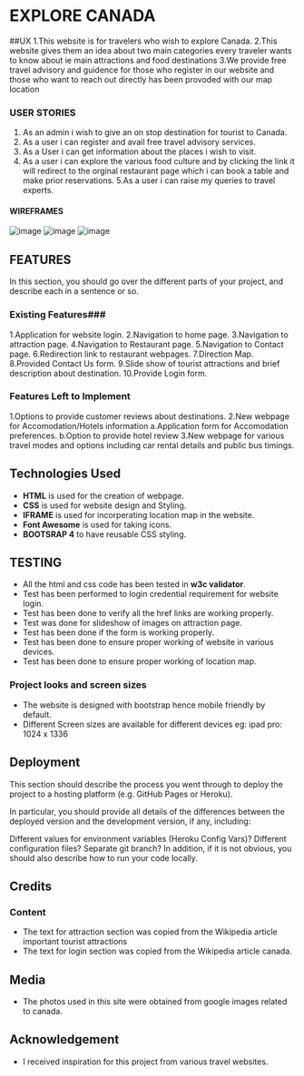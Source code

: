 # EXPLORE CANADA
   ##UX
1.This website is for travelers who wish to explore Canada.
2.This website gives them an idea about two main categories every traveler wants to know about ie main attractions and food destinations
3.We provide free travel advisory and guidence for those who register in our website and those who want to reach out directly has been provoded with our map location
### USER STORIES ###
1. As an admin i wish to give an on stop destination for tourist to Canada.
2. As a user i can register and avail free travel advisory services.
 3. As a User i can get information about the places i wish to visit.
 4. As a user i can explore the various food culture and by clicking the link it will redirect to the orginal restaurant page which i can book a table and make prior reservations.
 5.As a user i can raise my queries to travel experts.
 
 #### WIREFRAMES ####
 ![image](https://drive.google.com/file/d/1tG-hiJTTTKOeyak3HMLi7YEYJn1vSfDo/view?usp=sharing)
![image](https://drive.google.com/file/d/1tCBlgCWRXUfSP-nRs8Pfbdmnh8hIAJ30/view?usp=sharing)
![image](https://drive.google.com/file/d/1tGVf978Va3Vey_6QDwz1ZeA4CUBt06Ne/view?usp=sharing)

## FEATURES ##
In this section, you should go over the different parts of your project, and describe each in a sentence or so.
### Existing Features###
1.Application for website login.
2.Navigation to home page.
3.Navigation to attraction page.
4.Navigation to Restaurant page.
5.Navigation to Contact page.
6.Redirection link to restaurant webpages.
7.Direction Map.
8.Provided Contact Us form.
9.Slide show of tourist attractions and brief description about destination.
10.Provide Login form.

### Features Left to Implement ###
1.Options to provide customer reviews about destinations.
2.New webpage for Accomodation/Hotels information
    a.Application form for Accomodation preferences.
    b.Option to provide hotel review
3.New webpage for various travel modes and options including car rental details and public bus timings.
 
 ## Technologies Used ##
 * **HTML** is used for the creation of webpage.
 * **CSS** is used for website design and Styling.
 * **IFRAME** is used for incorperating location map in the website.
 * **Font Awesome** is used for taking icons.
 * **BOOTSRAP 4** to have reusable CSS styling.
 
 ## TESTING ##
 * All the html and css code has been tested in **w3c validator**.
 * Test has been performed to login credential requirement for website login.
 * Test has been done to verify all the href links are working properly.
 * Test was done for slideshow of images on attraction page.
 * Test has been done if the form is working properly.
 * Test has been done to ensure proper working of website in various devices.
 * Test has been done to ensure proper working of location map.
 
 ### Project looks and screen sizes ###
 
* The website is designed with bootstrap hence mobile friendly by default.
* Different Screen sizes are available for different devices
  eg: ipad pro: 1024 x 1336
  
## Deployment ##
This section should describe the process you went through to deploy the project to a hosting platform (e.g. GitHub Pages or Heroku).

In particular, you should provide all details of the differences between the deployed version and the development version, if any, including:

Different values for environment variables (Heroku Config Vars)?
Different configuration files?
Separate git branch?
In addition, if it is not obvious, you should also describe how to run your code locally.

## Credits ##
### Content ###
* The text for attraction section was copied from the Wikipedia article important tourist attractions
* The text for login section was copied from the Wikipedia article canada.

## Media ##
* The photos used in this site were obtained from google images related to canada.

## Acknowledgement ##
* I received inspiration for this project from various travel websites.
  
 
 
 








